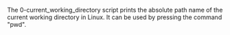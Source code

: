 The 0-current_working_directory script prints the absolute path name of the current working directory in Linux. It can be used by pressing the command "pwd".